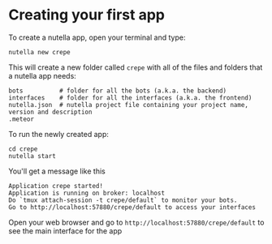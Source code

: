 # Creating your first app

To create a nutella app, open your terminal and type:
```
nutella new crepe
```
This will create a new folder called `crepe` with all of the files and folders that a nutella app needs:

```
bots          # folder for all the bots (a.k.a. the backend)
interfaces    # folder for all the interfaces (a.k.a. the frontend)
nutella.json  # nutella project file containing your project name, version and description
.meteor               
```
To run the newly created app:

```
cd crepe
nutella start
```
You'll get a message like this
```
Application crepe started!
Application is running on broker: localhost
Do `tmux attach-session -t crepe/default` to monitor your bots.
Go to http://localhost:57880/crepe/default to access your interfaces
```

Open your web browser and go to `http://localhost:57880/crepe/default` to see the main interface for the app
